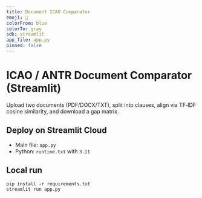 ```yaml
---
title: Document ICAO Comparator
emoji: 📄
colorFrom: blue
colorTo: gray
sdk: streamlit
app_file: app.py
pinned: false
---
```


# ICAO / ANTR Document Comparator (Streamlit)

Upload two documents (PDF/DOCX/TXT), split into clauses, align via TF‑IDF cosine similarity, and download a gap matrix.

## Deploy on Streamlit Cloud
- Main file: `app.py`
- Python: `runtime.txt` with `3.11`

## Local run
```
pip install -r requirements.txt
streamlit run app.py
```